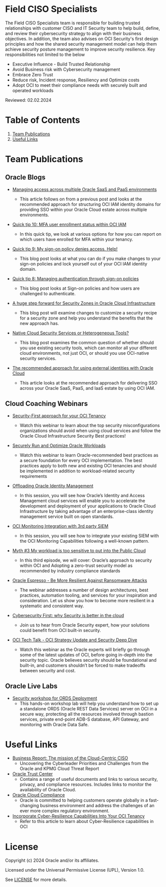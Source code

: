 # Field CISO Specialists

The Field CISO Specialists team is responsible for building trusted relationships with customer CISO and IT Security team to help build, define, and review their cybersecurity strategy to align with their business objectives. In addition, the team also advises on OCI Security's first design principles and how the shared security management model can help them achieve security posture management to improve security resilience.  Key responsibilities not limited to the below

- Executive Influence - Build Trusted Relationship
- Avoid Business risk with Cybersecurity management
- Embrace Zero Trust
- Reduce risk, Incident response, Resiliency and Optimize costs
- Adopt OCI to meet their compliance needs with securely built and operated workloads

Reviewed: 02.02.2024

# Table of Contents
 
1. [Team Publications](#team-publications)
2. [Useful Links](#useful-links)

 
# Team Publications
 
## Oracle Blogs

- [Managing access across multiple Oracle SaaS and PaaS environments](https://blogs.oracle.com/cloud-infrastructure/post/managing-access-across-multiple-oracle-cloud-envs)
    - This article follows on from a previous post and looks at the recommended approach for structuring OCI IAM identity domains for providing SSO within your Oracle Cloud estate across multiple environments.

- [Quick tip 10: MFA user enrollment status within OCI IAM](https://blogs.oracle.com/cloudsecurity/post/quick-tip-10-mfa-user-enrollment-status-within-oci-iam)
    - In this quick tip, we look at various options for how you can report on which users have enrolled for MFA within your tenancy.

- [Quick tip 9: My sign-on policy denies access. Help!](https://blogs.oracle.com/cloudsecurity/post/quick-tip-9-my-signon-policy-denies-access-help)
    - This blog post looks at what you can do if you make changes to your sign-on policies and lock yourself out of your OCI IAM identity domain.

- [Quick tip 8: Managing authentication through sign-on policies](https://blogs.oracle.com/cloudsecurity/post/quick-tip-8-managing-authentication-through-signon-policies)
    - This blog post looks at Sign-on policies and how users are challenged to authenticate.

- [A huge step forward for Security Zones in Oracle Cloud Infrastructure](https://blogs.oracle.com/cloudsecurity/post/a-huge-step-forward-for-security-zones-in-oci)
    - This blog post will examine changes to customize a security recipe for a security zone and help you understand the benefits that the new approach has.

- [Native Cloud Security Services or Heterogeneous Tools?](https://blogs.oracle.com/cloudsecurity/post/native-cloud-security-services-or-heterogeneous-tools)
    - This blog post examines the common question of whether should you use existing security tools, which can monitor all your different cloud environments, not just OCI, or should you use OCI-native security services.

- [The recommended approach for using external identities with Oracle Cloud](https://blogs.oracle.com/cloudsecurity/post/the-recommended-approach-for-using-external-identities-with-oracle-cloud)
    - This article looks at the recommended approach for delivering SSO across your Oracle SaaS, PaaS, and IaaS estate by using OCI IAM.
 
## Cloud Coaching Webinars

- [Security-First approach for your OCI Tenancy](https://www.youtube.com/watch?v=ZB87VUcK6Tg)
    - Watch this webinar to learn about the top security misconfigurations organizations should avoid when using cloud services and follow the Oracle Cloud Infrastructure Security Best practices!

- [Securely Run and Optimize Oracle Workloads](https://community.oracle.com/customerconnect/events/604745-oci-securely-run-and-optimize-oracle-workloads)
    - Watch this webinar to learn Oracle-recommended best practices as a secure foundation for every OCI implementation. The best practices apply to both new and existing OCI tenancies and should be implemented in addition to workload-related security requirements

- [Offloading Oracle Identity Management](https://www.youtube.com/watch?v=MdA_M2JnoxM)
    - In this session, you will see how Oracle’s Identity and Access Management cloud services will enable you to accelerate the development and deployment of your applications to Oracle Cloud Infrastructure by taking advantage of an enterprise-class identity management service built on open standards.

- [OCI Monitoring Integration with 3rd party SIEM](https://www.youtube.com/watch?v=UPdPZPWOZIs)    
    - In this session, you will see how to integrate your existing SIEM with the OCI Monitoring Capabilities following a well-known pattern.
    
- [Myth #3 My workload is too sensitive to put into the Public Cloud](https://go.oracle.com/LP=133641?elqCampaignId=372556)
    - In this third episode, we will cover: Oracle’s approach to security within OCI and Adopting a zero-trust security model as recommended by industry compliance standards 
    
- [Oracle Espresso - Be More Resilient Against Ransomware Attacks](https://go.oracle.com/LP=114881?elqCampaignId=312068#On-Demand-Webinars)
  - The webinar addresses a number of design architectures, best practices, automation tooling, and services for your inspiration and consideration. Let us show you how to become more resilient in a systematic and consistent way.
- [Cybersecurity First: why Security is better in the cloud](https://go.oracle.com/LP=122806?)
   - Join us to hear from Oracle Security expert, how your solutions could benefit from OCI built-in security. 
- [OCI Tech Talk - OCI Strategy Update and Security Deep Dive](https://videohub.oracle.com/media/t/1_s6juw6by)
    - Watch this webinar as the Oracle experts will briefly go through some of the latest updates of OCI, before going in-depth into the security topic. Oracle believes security should be foundational and built-in, and customers shouldn’t be forced to make tradeoffs between security and cost.
      
 ## Oracle Live Labs

- [Security workshop for ORDS Deployment](https://apexapps.oracle.com/pls/apex/r/dbpm/livelabs/run-workshop?p210_wid=3338&p210_wec=&session=107996902425576)
    - This hands-on workshop lab will help you understand how to set up a standalone ORDS (Oracle REST Data Services) server on OCI in a secure way, protecting all the resources involved through bastion services, private end-point ADB-S database, API Gateway, and monitoring with Oracle Data Safe.

# Useful Links
 
- [Business Report: The mission of the Cloud-Centric CISO](https://www.oracle.com/a/ocom/docs/cloud/mission-of-the-cloud-centric-ciso-report.pdf)
    - Uncovering the Cyberleader Priorities and Challenges from the Oracle and KPMG Cloud Threat Report
- [Oracle Trust Center](https://www.oracle.com/trust/)
     - Contains a range of useful documents and links to various security, privacy, and compliance resources. Includes links to monitor the availability of Oracle Cloud.
- [Oracle Cloud Compliance](https://www.oracle.com/corporate/cloud-compliance/)
     - Oracle is committed to helping customers operate globally in a fast-changing business environment and address the challenges of an ever more complex regulatory environment. 
 - [Incorporate Cyber-Resilience Capabilities Into Your OCI Tenancy](https://docs.oracle.com/en/solutions/oci-tenancy-cyber-resilience-architecture/plan1.html#GUID-EA9C17F4-BBB0-4D16-A2B8-D55EF7741BC2) 
    - Refer to this article to learn about Cyber-Resilience capabilities in OCI   
 
# License

Copyright (c) 2024 Oracle and/or its affiliates.

Licensed under the Universal Permissive License (UPL), Version 1.0.

See [LICENSE](https://github.com/oracle-devrel/technology-engineering/blob/main/LICENSE) for more details.

